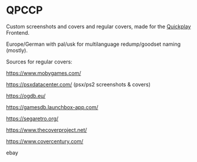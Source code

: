 # QPCCP
Custom screenshots and covers and regular covers, made for the [Quickplay](https://quickplay.sourceforge.net/) Frontend.

Europe/German with pal/usk for multilanguage redump/goodset naming (mostly).

Sources for regular covers:

https://www.mobygames.com/

https://psxdatacenter.com/ (psx/ps2 screenshots & covers)

https://ogdb.eu/

https://gamesdb.launchbox-app.com/

https://segaretro.org/

https://www.thecoverproject.net/

https://www.covercentury.com/

ebay
